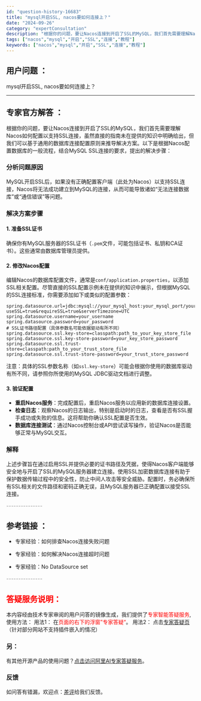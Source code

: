```yaml
---
id: "question-history-16683"
title: "mysql开启SSL, nacos要如何连接上？"
date: "2024-09-26"
category: "expertConsultation"
description: "根据你的问题，要让Nacos连接到开启了SSL的MySQL，我们首先需要理解Nacos如何配置以支持SSL连接，虽然直接的指南未在提供的知识中明确给出，但我们可以基于通用的数据库连接配置原则来推导解决方案。以下是根据Nacos配置数据库的一般流程，结合MySQL SSL连接的要求，提出的解决步骤：#"
tags: ["nacos","mysql","开启","SSL","连接","教程"]
keywords: ["nacos","mysql","开启","SSL","连接","教程"]
---
```


## 用户问题 ： 
 mysql开启SSL, nacos要如何连接上？  

---------------
## 专家官方解答 ：

根据你的问题，要让Nacos连接到开启了SSL的MySQL，我们首先需要理解Nacos如何配置以支持SSL连接，虽然直接的指南未在提供的知识中明确给出，但我们可以基于通用的数据库连接配置原则来推导解决方案。以下是根据Nacos配置数据库的一般流程，结合MySQL SSL连接的要求，提出的解决步骤：

### 分析问题原因

MySQL开启SSL后，如果没有正确配置客户端（此处为Nacos）以支持SSL连接，Nacos将无法成功建立到MySQL的连接，从而可能导致诸如“无法连接数据库”或“通信错误”等问题。

### 解决方案步骤

#### 1. 准备SSL证书

确保你有MySQL服务器的SSL证书（`.pem`文件，可能包括证书、私钥和CA证书）。这些通常由数据库管理员提供。

#### 2. 修改Nacos配置

编辑Nacos的数据库配置文件，通常是`conf/application.properties`，以添加SSL相关配置。尽管直接的SSL配置示例未在提供的知识中展示，但根据MySQL的SSL连接标准，你需要添加如下或类似的配置参数：

```properties
spring.datasource.url=jdbc:mysql://your_mysql_host:your_mysql_port/your_database?useSSL=true&requireSSL=true&serverTimezone=UTC
spring.datasource.username=your_username
spring.datasource.password=your_password
# SSL证书路径配置（具体参数名可能依据驱动有所不同）
spring.datasource.ssl.key-store=classpath:path_to_your_key_store_file
spring.datasource.ssl.key-store-password=your_key_store_password
spring.datasource.ssl.trust-store=classpath:path_to_your_trust_store_file
spring.datasource.ssl.trust-store-password=your_trust_store_password
```

注意：具体的SSL参数名称（如`ssl.key-store`）可能会根据你使用的数据库驱动有所不同，请参照你所使用的MySQL JDBC驱动文档进行调整。

#### 3. 验证配置

- **重启Nacos服务**：完成配置后，重启Nacos服务以应用新的数据库连接设置。
- **检查日志**：观察Nacos的日志输出，特别是启动时的日志，查看是否有SSL握手成功或失败的信息。这将帮助你确认SSL配置是否生效。
- **数据库连接测试**：通过Nacos控制台或API尝试读写操作，验证Nacos是否能够正常与MySQL交互。

### 解释

上述步骤旨在通过启用SSL并提供必要的证书路径及凭据，使得Nacos客户端能够安全地与开启了SSL的MySQL服务器建立连接。使用SSL加密数据库连接有助于保护数据传输过程中的安全性，防止中间人攻击等安全威胁。配置时，务必确保所有SSL相关的文件路径和密码正确无误，且MySQL服务器已正确配置以接受SSL连接。


<font color="#949494">---------------</font> 


## 参考链接 ：

* 专家经验：如何排查Nacos连接失败问题 
 
 * 专家经验：如何解决Nacos连接超时问题 
 
 * 专家经验：No DataSource set 


 <font color="#949494">---------------</font> 
 


## <font color="#FF0000">答疑服务说明：</font> 

本内容经由技术专家审阅的用户问答的镜像生成，我们提供了<font color="#FF0000">专家智能答疑服务</font>,使用方法：
用法1： 在<font color="#FF0000">页面的右下的浮窗”专家答疑“</font>。
用法2： 点击[专家答疑页](https://answer.opensource.alibaba.com/docs/intro)（针对部分网站不支持插件嵌入的情况）
### 另：


有其他开源产品的使用问题？[点击访问阿里AI专家答疑服务](https://answer.opensource.alibaba.com/docs/intro)。
### 反馈
如问答有错漏，欢迎点：[差评](https://ai.nacos.io/user/feedbackByEnhancerGradePOJOID?enhancerGradePOJOId=16690)给我们反馈。
